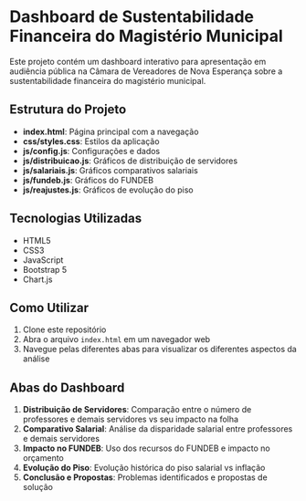 # Dashboard de Sustentabilidade Financeira do Magistério Municipal

Este projeto contém um dashboard interativo para apresentação em audiência pública na Câmara de Vereadores de Nova Esperança sobre a sustentabilidade financeira do magistério municipal.

## Estrutura do Projeto

- **index.html**: Página principal com a navegação
- **css/styles.css**: Estilos da aplicação
- **js/config.js**: Configurações e dados
- **js/distribuicao.js**: Gráficos de distribuição de servidores
- **js/salariais.js**: Gráficos comparativos salariais
- **js/fundeb.js**: Gráficos do FUNDEB
- **js/reajustes.js**: Gráficos de evolução do piso

## Tecnologias Utilizadas

- HTML5
- CSS3
- JavaScript
- Bootstrap 5
- Chart.js

## Como Utilizar

1. Clone este repositório
2. Abra o arquivo `index.html` em um navegador web
3. Navegue pelas diferentes abas para visualizar os diferentes aspectos da análise

## Abas do Dashboard

1. **Distribuição de Servidores**: Comparação entre o número de professores e demais servidores vs seu impacto na folha
2. **Comparativo Salarial**: Análise da disparidade salarial entre professores e demais servidores
3. **Impacto no FUNDEB**: Uso dos recursos do FUNDEB e impacto no orçamento
4. **Evolução do Piso**: Evolução histórica do piso salarial vs inflação
5. **Conclusão e Propostas**: Problemas identificados e propostas de solução